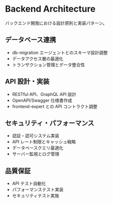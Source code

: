 # Backend Architecture

バックエンド開発における設計原則と実装パターン。

## データベース連携

- db-migration エージェントとのスキーマ設計調整
- データアクセス層の最適化
- トランザクション管理とデータ整合性

## API 設計・実装

- RESTful API、GraphQL API 設計
- OpenAPI/Swagger 仕様書作成
- frontend-expert との API コントラクト調整

## セキュリティ・パフォーマンス

- 認証・認可システム実装
- API レート制限とキャッシュ戦略
- データベースクエリ最適化
- サーバー監視とログ管理

## 品質保証

- API テスト自動化
- パフォーマンステスト実装
- セキュリティテスト実施